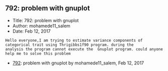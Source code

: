 ## 792: problem with gnuplot

- Title: 792: problem with gnuplot
- Author: mohamede11_salem
- Date: Feb 12, 2017
```
Hello everyone,I am trying to estimate variance components of categorical trait using Thrigibbs1f90 program. during the
analysis the program cannot execute the  Gnuplot program. could anyone help me to solve this problem  
```

- [792](0792.md): problem with gnuplot by mohamede11_salem, Feb 12, 2017
